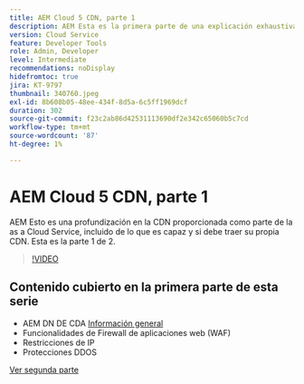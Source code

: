 ```yaml
---
title: AEM Cloud 5 CDN, parte 1
description: AEM Esta es la primera parte de una explicación exhaustiva de la red de distribución de contenido (CDN) de as a Cloud Service.
version: Cloud Service
feature: Developer Tools
role: Admin, Developer
level: Intermediate
recommendations: noDisplay
hidefromtoc: true
jira: KT-9797
thumbnail: 340760.jpeg
exl-id: 8b608b05-48ee-434f-8d5a-6c5ff1969dcf
duration: 302
source-git-commit: f23c2ab86d42531113690df2e342c65060b5c7cd
workflow-type: tm+mt
source-wordcount: '87'
ht-degree: 1%

---
```


# AEM Cloud 5 CDN, parte 1

AEM Esto es una profundización en la CDN proporcionada como parte de la as a Cloud Service, incluido de lo que es capaz y si debe traer su propia CDN. Esta es la parte 1 de 2.

>[!VIDEO](https://video.tv.adobe.com/v/340760?quality=12&learn=on)

## Contenido cubierto en la primera parte de esta serie

+ AEM DN DE CDA [Información general](https://experienceleague.adobe.com/docs/experience-manager-cloud-service/content/implementing/content-delivery/cdn.html?lang=es)
+ Funcionalidades de Firewall de aplicaciones web (WAF)
+ Restricciones de IP
+ Protecciones DDOS

[Ver segunda parte](cloud5-aem-cdn-part2.md)